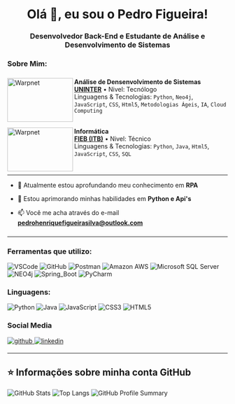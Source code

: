 <h1 align="center">Olá 👋, eu sou o Pedro Figueira!</h1>
<h3 align="center">Desenvolvedor Back-End e Estudante de Análise e Desenvolvimento de Sistemas</h3>

###

<h3 align="left">Sobre Mim:</h3>

###

[<img align="left" height="100px" width="150px" alt="Warpnet" src="https://github.com/user-attachments/assets/d90fa586-a0fe-401b-bd1a-be5374003848"/>](https://www.uninter.com)

**Análise de Densenvolvimento de Sistemas** \
[**UNINTER**](https://www.uninter.com) • Nivel: Tecnólogo\
Linguagens & Tecnologias: `Python`, `Neo4j`, `JavaScript`, `CSS`, `Html5`, `Metodologias Ágeis`, `IA`, `Cloud Computing`\
<br/>

[<img align="left" height="100px" width="150px" alt="Warpnet" src="https://github.com/user-attachments/assets/57ff7e31-f1bb-4eca-a41d-77c6ba99663f"/>](https://fieb.edu.br/curso/informatica/)

**Informática** \
[**FIEB (ITB)**](https://fieb.edu.br/curso/informatica/) • Nivel: Técnico\
Linguagens & Tecnologias: `Python`, `Java`, `Html5`, `JavaScript`, `CSS`, `SQL`\
<br/>

###

---

- 🌱 Atualmente estou aprofundando meu conhecimento em **RPA**

- 💬 Estou aprimorando minhas habilidades em **Python e Api's**

- 📫 Você me acha através do e-mail **pedrohenriquefigueirasilva@outlook.com**

###

---

### Ferramentas que utilizo:

![VSCode](https://img.shields.io/badge/VSCode-0078D4?style=for-the-badge&logo=visual%20studio%20code&logoColor=white)
![GitHub](https://img.shields.io/badge/GitHub-100000?style=for-the-badge&logo=github&logoColor=white)
![Postman](https://img.shields.io/badge/Postman-FF6C37?style=for-the-badge&logo=Postman&logoColor=white)
![Amazon AWS](https://img.shields.io/badge/Amazon_AWS-FF9900?style=for-the-badge&logo=amazonaws&logoColor=white)
![Microsoft SQL Server](https://img.shields.io/badge/Microsoft%20SQL%20Server-CC2927?style=for-the-badge&logo=microsoft%20sql%20server&logoColor=white)
![NEO4j](https://img.shields.io/badge/Neo4j-018bff?style=for-the-badge&logo=neo4j&logoColor=white)
![Spring_Boot](https://img.shields.io/badge/Spring_Boot-6DB33F?style=for-the-badge&logo=spring-boot&logoColor=white)
![PyCharm](https://img.shields.io/badge/PyCharm-000000.svg?&style=for-the-badge&logo=PyCharm&logoColor=white)

### Linguagens:
![Python](https://img.shields.io/badge/Python-FFD43B?style=for-the-badge&logo=python&logoColor=blue)
![Java](https://img.shields.io/badge/java-%23ED8B00.svg?style=for-the-badge&logo=openjdk&logoColor=white)
![JavaScript](https://img.shields.io/badge/JavaScript-323330?style=for-the-badge&logo=javascript&logoColor=F7DF1E)
![CSS3](https://img.shields.io/badge/CSS3-1572B6?style=for-the-badge&logo=css3&logoColor=white)
![HTML5](https://img.shields.io/badge/HTML5-E34F26?style=for-the-badge&logo=html5&logoColor=white)


### Social Media

<div align="left" >
</a>
<a href="https://github.com/Figueiraa" target="_blank">
<img src=https://img.shields.io/badge/github-%2324292e.svg?&style=for-the-badge&logo=github&logoColor=white alt=github style="margin-bottom: 5px;" />
</a>
<a href="https://br.linkedin.com/in/pedro-henrique-figueira-silva-a684412a7?trk=public_post_feed-actor-image" target="_blank">
<img src=https://img.shields.io/badge/linkedin-%231E77B5.svg?&style=for-the-badge&logo=linkedin&logoColor=white alt=linkedin style="margin-bottom: 5px;" />
</a>
</div>


---

## ⭐ Informações sobre minha conta GitHub

![GitHub Stats](https://github-readme-stats.vercel.app/api?username=Figueiraa&show_icons=true&theme=radical)
![Top Langs](https://github-readme-stats.vercel.app/api/top-langs/?username=Figueiraa&layout=compact&theme=radical)
![GitHub Profile Summary](https://github-profile-summary-cards.vercel.app/api/cards/profile-details?username=Figueiraa&theme=radical)
